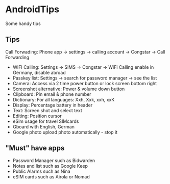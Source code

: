 # AndroidTips
Some handy tips 

## Tips
Call Forwading: Phone app -> settings -> calling account -> Congstar -> Call Forwarding
- WIFI Calling: Settings -> SIMS -> Congstar -> WiFi Calling enable in Germany, disable abroad
- Passkey list: Settings -> search for password manager -> see the list
- Camera: Access via 2 time power button or lock screen bottom right
- Screenshot alternative: Power & volume down button
- Clipboard: Pin email & phone number
- Dictionary: For all languages: Xxh, Xxk, xxh, xxK
- Display: Percentage battery in header
- Text: Screen shot and select text
- Editing: Position cursor
- eSim usage for travel SIMcards
- Gboard with English, German
- Google photo upload photo automatically - stop it

## "Must" have apps
- Password Manager such as Bidwarden
- Notes and list such as Google Keep
- Public Alarms such as Nina
- eSIM cards such as Airola or Nomad
  


